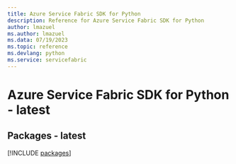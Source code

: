 ```yaml
---
title: Azure Service Fabric SDK for Python
description: Reference for Azure Service Fabric SDK for Python
author: lmazuel
ms.author: lmazuel
ms.data: 07/19/2023
ms.topic: reference
ms.devlang: python
ms.service: servicefabric
---
```

# Azure Service Fabric SDK for Python - latest
## Packages - latest
[!INCLUDE [packages](service-fabric-index.md)]